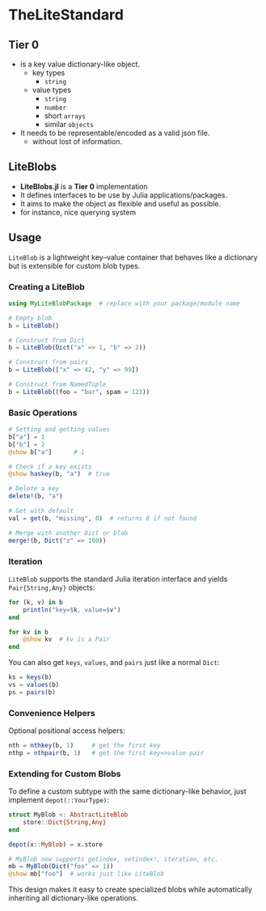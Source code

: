 # TheLiteStandard

## Tier 0

- is a key value dictionary-like object. 
    - key types 
        - `string` 
    - value types 
        - `string` 
        - `number` 
        - short `arrays` 
        - similar `objects` 
- It needs to be representable/encoded as a valid json file.
    - without lost of information.

## LiteBlobs

- **LiteBlobs.jl** is a **Tier 0** implementation
- It defines interfaces to be use by Julia applications/packages.
- It aims to make the object as flexible and useful as possible.
- for instance, nice querying system


## Usage

`LiteBlob` is a lightweight key–value container that behaves like a dictionary but is extensible for custom blob types.

### Creating a LiteBlob

```julia
using MyLiteBlobPackage  # replace with your package/module name

# Empty blob
b = LiteBlob()

# Construct from Dict
b = LiteBlob(Dict("a" => 1, "b" => 2))

# Construct from pairs
b = LiteBlob(["x" => 42, "y" => 99])

# Construct from NamedTuple
b = LiteBlob((foo = "bar", spam = 123))
````

### Basic Operations

```julia
# Setting and getting values
b["a"] = 1
b["b"] = 2
@show b["a"]      # 1

# Check if a key exists
@show haskey(b, "a")  # true

# Delete a key
delete!(b, "a")

# Get with default
val = get(b, "missing", 0)  # returns 0 if not found

# Merge with another Dict or blob
merge!(b, Dict("z" => 100))
```

### Iteration

`LiteBlob` supports the standard Julia iteration interface and yields `Pair{String,Any}` objects:

```julia
for (k, v) in b
    println("key=$k, value=$v")
end

for kv in b
    @show kv  # kv is a Pair
end
```

You can also get `keys`, `values`, and `pairs` just like a normal `Dict`:

```julia
ks = keys(b)
vs = values(b)
ps = pairs(b)
```

### Convenience Helpers

Optional positional access helpers:

```julia
nth = nthkey(b, 1)     # get the first key
nthp = nthpair(b, 1)   # get the first key=>value pair
```

### Extending for Custom Blobs

To define a custom subtype with the same dictionary-like behavior, just implement `depot(::YourType)`:

```julia
struct MyBlob <: AbstractLiteBlob
    store::Dict{String,Any}
end

depot(x::MyBlob) = x.store

# MyBlob now supports getindex, setindex!, iteration, etc.
mb = MyBlob(Dict("foo" => 1))
@show mb["foo"]  # works just like LiteBlob
```

This design makes it easy to create specialized blobs while automatically inheriting all dictionary-like operations.
